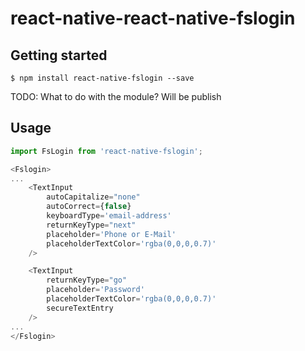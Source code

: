 
# react-native-react-native-fslogin

## Getting started

`$ npm install react-native-fslogin --save`

TODO: What to do with the module?
Will be publish

## Usage
```javascript
import FsLogin from 'react-native-fslogin';

<Fslogin>
...
    <TextInput
        autoCapitalize="none"
        autoCorrect={false}
        keyboardType='email-address'
        returnKeyType="next"
        placeholder='Phone or E-Mail'
        placeholderTextColor='rgba(0,0,0,0.7)'
    />

    <TextInput
        returnKeyType="go"
        placeholder='Password'
        placeholderTextColor='rgba(0,0,0,0.7)'
        secureTextEntry
    />
...
</Fslogin>
```
